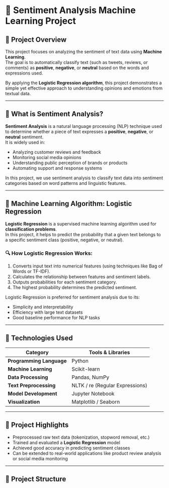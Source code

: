 # 💬 Sentiment Analysis Machine Learning Project

## 📘 Project Overview
This project focuses on analyzing the sentiment of text data using **Machine Learning**.  
The goal is to automatically classify text (such as tweets, reviews, or comments) as **positive**, **negative**, or **neutral** based on the words and expressions used.  

By applying the **Logistic Regression algorithm**, this project demonstrates a simple yet effective approach to understanding opinions and emotions from textual data.

---

## 🤔 What is Sentiment Analysis?
**Sentiment Analysis** is a natural language processing (NLP) technique used to determine whether a piece of text expresses a **positive**, **negative**, or **neutral** sentiment.  
It is widely used in:
- Analyzing customer reviews and feedback  
- Monitoring social media opinions  
- Understanding public perception of brands or products  
- Automating support and response systems  

In this project, we use sentiment analysis to classify text data into sentiment categories based on word patterns and linguistic features.

---

## 🧠 Machine Learning Algorithm: Logistic Regression
**Logistic Regression** is a supervised machine learning algorithm used for **classification problems**.  
In this project, it helps to predict the probability that a given text belongs to a specific sentiment class (positive, negative, or neutral).

### 🔍 How Logistic Regression Works:
1. Converts input text into numerical features (using techniques like Bag of Words or TF-IDF).  
2. Calculates the relationship between features and sentiment labels.  
3. Outputs probabilities for each sentiment category.  
4. The highest probability determines the predicted sentiment.

Logistic Regression is preferred for sentiment analysis due to its:
- Simplicity and interpretability  
- Efficiency with large text datasets  
- Good baseline performance for NLP tasks  

---

## 🧩 Technologies Used
| Category | Tools & Libraries |
|-----------|------------------|
| **Programming Language** | Python |
| **Machine Learning** | Scikit-learn |
| **Data Processing** | Pandas, NumPy |
| **Text Preprocessing** | NLTK / re (Regular Expressions) |
| **Model Development** | Jupyter Notebook |
| **Visualization** | Matplotlib / Seaborn |

---

## 🚀 Project Highlights
- Preprocessed raw text data (tokenization, stopword removal, etc.)  
- Trained and evaluated a **Logistic Regression** model  
- Achieved good accuracy in predicting sentiment classes  
- Can be extended to real-world applications like product review analysis or social media monitoring  

---

## 📂 Project Structure
